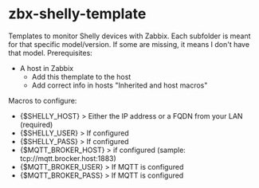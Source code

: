 # zbx-shelly-template
Templates to monitor Shelly devices with Zabbix.
Each subfolder is meant for that specific model/version. If some are missing, it means I don't have that model.
Prerequisites:
  - A host in Zabbix
    - Add this themplate to the host
    - Add correct info in hosts "Inherited and host macros"

Macros to configure:
- {$SHELLY_HOST} > Either the IP address or a FQDN from your LAN (required)
- {$SHELLY_USER} > If configured
- {$SHELLY_PASS} > If configured
- {$MQTT_BROKER_HOST} > if configured (sample: tcp://mqtt.brocker.host:1883)
- {$MQTT_BROKER_USER} > If MQTT is configured
- {$MQTT_BROKER_PASS} > If MQTT is configured

